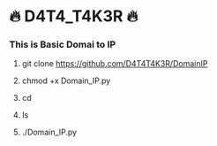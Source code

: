  # 🔥 D4T4_T4K3R 🔥
 
 ### This is Basic Domai to IP


1. git clone https://github.com/D4T4T4K3R/DomainIP


2. chmod +x Domain_IP.py
3. cd
4. ls
5. ./Domain_IP.py

